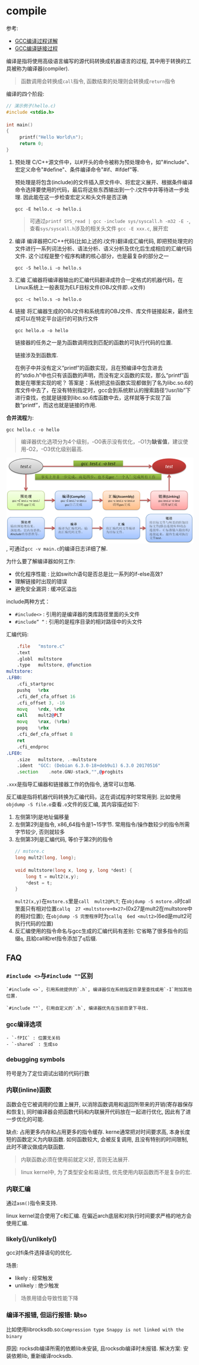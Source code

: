 # compile
参考:
- [GCC编译过程详解](http://chengqian90.com/C%E8%AF%AD%E8%A8%80/GCC%E7%BC%96%E8%AF%91%E8%BF%87%E7%A8%8B%E8%AF%A6%E8%A7%A3.html)
- [GCC编译链接过程](https://www.cnblogs.com/muahao/p/10346724.html)

编译是指将使用高级语言编写的源代码转换成机器语言的过程, 其中用于转换的工具被称为编译器(compiler).
> 函数调用会转换成`call`指令, 函数结束的处理则会转换成`return`指令

编译的四个阶段:

```c
// 演示例子(hello.c)
#include <stdio.h>

int main()  
{  
     printf("Hello World\n");
     return 0;
}
```

1. 预处理
    C/C++源文件中，以#开头的命令被称为预处理命令，如"#include"、宏定义命令"#define"、条件编译命令"#if、#ifdef"等.

    预处理是将包含(include)的文件插入原文件中、将宏定义展开、根据条件编译命令选择要使用的代码，最后将这些东西输出到一个.i文件中并等待进一步处理. 因此能在这一步检查宏定义和头文件是否正确

    ```
    gcc -E hello.c -o hello.i
    ```

    > 可通过`printf SYS_read | gcc -include sys/syscall.h -m32 -E -`, 查看`sys/syscall.h`涉及的相关头文件
    > `gcc -E xxx.c`, 展开宏 
1. 编译
    编译器把C/C++代码(比如上述的.i文件)翻译成汇编代码, 即把预处理完的文件进行一系列词法分析、语法分析、语义分析及优化后生成相应的汇编代码文件. 这个过程是整个程序构建的核心部分，也是最复杂的部分之一

    ```
    gcc -S hello.i -o hello.s
    ```
1. 汇编
    汇编器将编译器输出的汇编代码翻译成符合一定格式的机器代码，在Linux系统上一般表现为ELF目标文件(OBJ文件即`.o`文件)

    ```
    gcc -c hello.s -o hello.o
    ```
1. 链接
    将汇编器生成的OBJ文件和系统库的OBJ文件、库文件链接起来，最终生成可以在特定平台运行的可执行文件

    ```
    gcc hello.o -o hello
    ```

    链接器的任务之一是为函数调用找到匹配的函数的可执行代码的位置.

    链接涉及到函数库.

    在例子中并没有定义“printf”的函数实现，且在预编译中包含进去的“stdio.h”中也只有该函数的声明，而没有定义函数的实现，那么“printf”函数是在哪里实现的呢？
    答案是：系统把这些函数实现都做到了名为libc.so.6的库文件中去了，在没有特别指定时，gcc会到系统默认的搜索路径“/usr/lib”下进行查找，也就是链接到libc.so.6库函数中去，这样就等于实现了函数“printf”，而这也就是链接的作用.
    
**合并流程**为:
```
gcc hello.c -o hello
```

> 编译器优化选项分为4个级别，-O0表示没有优化，-O1为**缺省值**，建议使用-O2，-O3优化级别最高.

![GCC编译过程详解](/misc/img/GCC编译过程详解.png), 可通过`gcc -v main.c`的编译日志详细了解.

为什么要了解编译器如何工作:
- 优化程序性能 : 比如switch语句是否总是比一系列的if-else高效?
- 理解链接时出现的错误
- 避免安全漏洞 : 缓冲区溢出

include两种方式：
- `#include<>` : 引用的是编译器的类库路径里面的头文件
- `#include” “` : 引用的是程序目录的相对路径中的头文件

汇编代码:
```asm
	.file	"mstore.c"
	.text
	.globl	multstore
	.type	multstore, @function
multstore:
.LFB0:
	.cfi_startproc
	pushq	%rbx
	.cfi_def_cfa_offset 16
	.cfi_offset 3, -16
	movq	%rdx, %rbx
	call	mult2@PLT
	movq	%rax, (%rbx)
	popq	%rbx
	.cfi_def_cfa_offset 8
	ret
	.cfi_endproc
.LFE0:
	.size	multstore, .-multstore
	.ident	"GCC: (Debian 6.3.0-18+deb9u1) 6.3.0 20170516"
	.section	.note.GNU-stack,"",@progbits
```
`.xxx`是指导汇编器和链接器工作的伪指令, 通常可以忽略.

反汇编是指将机器代码转换为汇编代码，这在调试程序时常常用到. 比如使用`objdump -S file.o`查看`.o`文件的反汇编, 其内容描述如下:
1. 左侧第1列是地址偏移量
1. 左侧第2列是指令, x86_64指令是1~15字节. 常用指令/操作数较少的指令所需字节较少, 否则就较多
1. 左侧第3列是汇编代码, 等价于第2列的指令
    ```c
    // mstore.c
    long mult2(long, long);

    void multstore(long x, long y, long *dest) {
        long t = mult2(x,y);
        *dest = t;
    }
    ```
    `mult2(x,y)`在`mstore.s`里是`call	mult2@PLT`; 在`objdump -S mstore.o`时call里面只有相对位置`callq  27 <multstore+0x27>`(0x27是mult2在multstore中的相对位置); 在`objdump -S 完整程序`时为`callq  6ed <mult2>`(6ed是mult2可执行代码的位置)
1. 反汇编使用的指令命名与gcc生成的汇编代码有差别: 它省略了很多指令的后缀`q`, 且給call和ret指令添加了`q`后缀.

## FAQ
### `#include <>`与`#include ""`区别

    `#include <>`, 引用系统提供的`.h`, 编译器仅在系统指定目录里查找或用`-I`附加其他位置.
    
    `#include ""`, 引用自定义的`.h`, 编译器优先在当前目录下寻找.

### gcc编译选项
    - `-fPIC` : 位置无关码
    - `-shared` : 生成so

### debugging symbols
符号是为了定位调试出错的代码行数

### 内联(inline)函数
函数会在它被调用的位置上展开, 以消除函数调用和返回所带来的开销(寄存器保存和恢复), 同时编译器会把函数代码和内联展开代码放在一起进行优化, 因此有了进一步优化的可能.

缺点: 占用更多内存和占用更多的指令缓存. kerne通常把对时间要求高, 本身长度短的函数定义为内联函数. 如何函数较大, 会被反复调用, 且没有特别的时间限制, 此时不建议做成内联函数.

> 内联函数必须在使用前就定义好, 否则无法展开.

> linux kernel中, 为了类型安全和易读性, 优先使用内联函数而不是复杂的宏.

### 内联汇编
通过`asm()`指令来支持.

linux kernel混合使用了c和汇编. 在偏近arch底层和对执行时间要求严格的地方会使用汇编.

### likely()/unlikely()
gcc对fi条件选择语句的优化.

场景:
-  likely  : 经常触发
- unlikely : 绝少触发

> 场景用错会导致性能下降

### 编译不报错, 但运行报错: 缺so
比如使用librocksdb.so:`Compression type Snappy is not linked with the binary`

原因: rocksdb编译所需的依赖lib未安装, 且rocksdb编译时未报错.
解决方案: 安装依赖lib, 重新编译rocksdb.